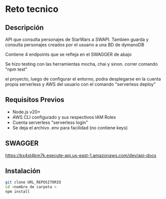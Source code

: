 # Reto tecnico

## Descripción

API que consulta personajes de StarWars a SWAPI. Tambien guarda y consulta personajes creados por el usuario
a una BD de dymanoDB

Contiene 4 endpoints que se refleja en el SWAGGER de abajo

Se hizo testing con las herramientas mocha, chai y sinon. correr comando "npm test"

el proyecto, luego de configurar el entorno, podra desplegarse en la cuenta propia serverless y AWS del usuario con el comando "serverless deploy"

## Requisitos Previos

- Node.js v20+
- AWS CLI configurado y sus respectivos IAM Roles
- Cuenta serverless "serverless login"
- Se deja el archivo .env para facilidad (no contiene keys)

## SWAGGER

https://kx4st4km7k.execute-api.us-east-1.amazonaws.com/dev/api-docs

## Instalación

```bash
git clone URL_REPOSITORIO
cd <nombre de carpeta >
npm install


```
